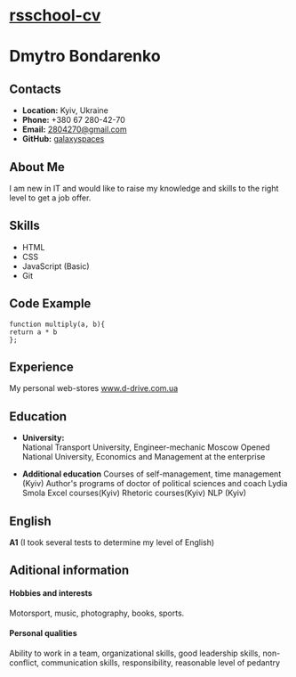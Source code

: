 # 


# **[rsschool-cv](https://Galaxyspaces.github.io/rsschool-cv/)**

# **Dmytro Bondarenko**

## **Contacts**[](https://Galaxyspaces.github.io/rsschool-cv#contacts)

-   **Location:**  Kyiv, Ukraine
-   **Phone:**  +380 67 280-42-70
-   **Email:**  2804270@gmail.com
-   **GitHub:**  [galaxyspaces](https://github.com/galaxyspaces)

## **About Me**[](https://galaxyspaces.github.io/rsschool-cv/cv#about-me)

I am new in IT and would like to raise my knowledge and skills to the right level to get a job offer.

## **Skills**[](https://galaxyspaces.github.io/rsschool-cv/cv#skills)


-   HTML
-   CSS
-   JavaScript (Basic)
-   Git

## **Code Example**

```
function multiply(a, b){
return a * b 
};

```

## **Experience**
My personal web-stores
www.d-drive.com.ua

## **Education**

-   **University:**  
                        National Transport University, Engineer-mechanic
                        Moscow Opened National University, Economics and Management at the enterprise

- **Additional education**
   Courses of self-management, time management (Kyiv)
    Author's programs of doctor of political sciences and coach Lydia Smola
    Excel courses(Kyiv) Rhetoric courses(Kyiv)
    NLP (Kyiv)


## **English**[](https://galaxyspaces.github.io/rsschool-cv/cv#english)

**A1**  (I took several tests to determine my level of English)

## Aditional information

#### Hobbies and interests

Motorsport, music, photography, books, sports.

#### Personal qualities

Ability to work in a team, organizational skills, good leadership skills, non-conflict, communication skills, responsibility, reasonable level of pedantry
